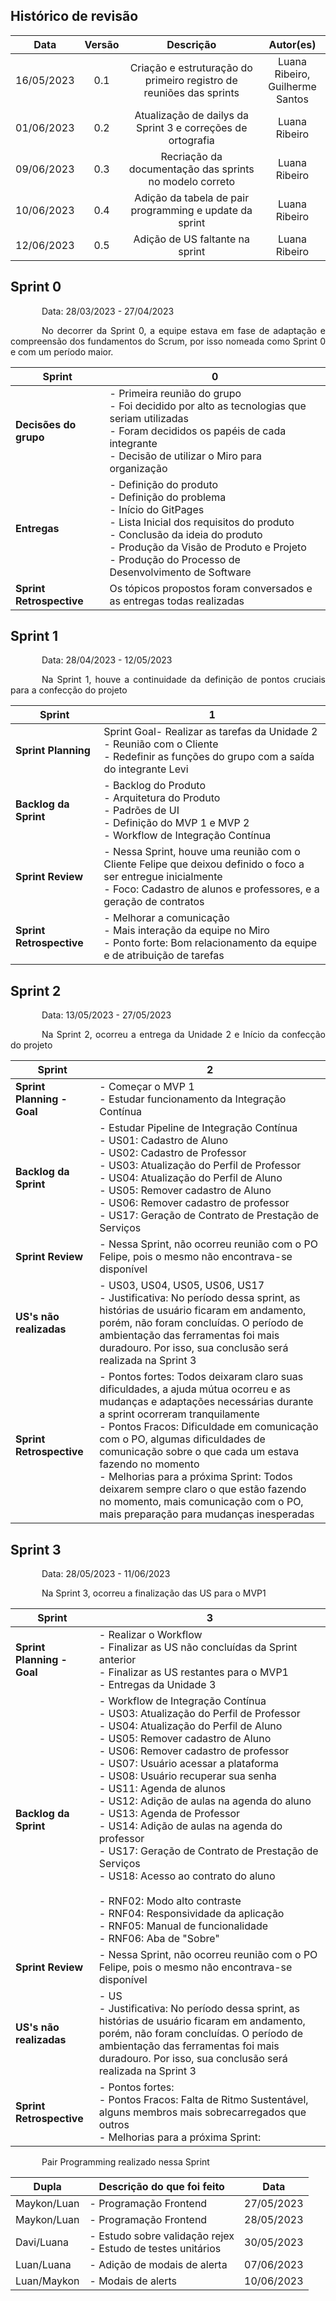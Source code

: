 ## Histórico de revisão

|    Data    | Versão |                              Descrição                              |              Autor(es)               |
| :--------: | :----: | :-----------------------------------------------------------------: | :----------------------------------: |
| 16/05/2023 |  0.1   | Criação e estruturação do primeiro registro de reuniões das sprints | Luana Ribeiro, </br>Guilherme Santos |
| 01/06/2023 | 0.2 | Atualização de dailys da Sprint 3 e correções de ortografia | Luana Ribeiro |
| 09/06/2023 | 0.3 | Recriação da documentação das sprints no modelo correto | Luana Ribeiro | 
| 10/06/2023 | 0.4 | Adição da tabela de pair programming e update da sprint | Luana Ribeiro |
| 12/06/2023 | 0.5 | Adição de US faltante na sprint | Luana Ribeiro |

## Sprint 0 

<p style="text-indent: 50px;text-align: justify;">  Data: 28/03/2023 - 27/04/2023
</p>
<p style="text-indent: 50px;text-align: justify;"> No decorrer da Sprint 0, a equipe estava em fase de adaptação e compreensão dos fundamentos do Scrum, por isso nomeada como Sprint 0 e com um período maior.
</p>

| Sprint | 0 | 
| ---- | --------------- | 
| <b>Decisões do grupo</b> | - Primeira reunião do grupo </br> - Foi decidido por alto as tecnologias que seriam utilizadas </br> - Foram decididos os papéis de cada integrante </br> - Decisão de utilizar o Miro para organização |
| <b>Entregas<b> | - Definição do produto </br> - Definição do problema </br> - Início do GitPages </br> - Lista Inicial dos requisitos do produto </br> - Conclusão da ideia do produto </br> - Produção da Visão de Produto e Projeto </br> - Produção do Processo de Desenvolvimento de Software | 
| <b>Sprint Retrospective<b> | Os tópicos propostos foram conversados e as entregas todas realizadas |

## Sprint 1

<p style="text-indent: 50px;text-align: justify;">  Data: 28/04/2023 - 12/05/2023
</p>
<p style="text-indent: 50px;text-align: justify;"> Na Sprint 1, houve a continuidade da definição de pontos cruciais para a confecção do projeto
</p>

| Sprint | 1 | 
| ---- | --------------- | 
| <b>Sprint Planning</b> | Sprint Goal- Realizar as tarefas da Unidade 2 </br> - Reunião com o Cliente </br> - Redefinir as funções do grupo com a saída do integrante Levi |
| <b>Backlog da Sprint<b> | - Backlog do Produto </br> - Arquitetura do Produto </br> - Padrões de UI </br> - Definição do MVP 1 e MVP 2 </br> - Workflow de Integração Contínua | 
| <b>Sprint Review<b> | - Nessa Sprint, houve uma reunião com o Cliente Felipe que deixou definido o foco a ser entregue inicialmente </br> - Foco: Cadastro de alunos e professores, e a geração de contratos  |
| <b>Sprint Retrospective<b> |  - Melhorar a comunicação </br> - Mais interação da equipe no Miro </br> - Ponto forte: Bom relacionamento da equipe e de atribuição de tarefas |

## Sprint 2

<p style="text-indent: 50px;text-align: justify;">  Data: 13/05/2023 - 27/05/2023
</p>
<p style="text-indent: 50px;text-align: justify;"> Na Sprint 2, ocorreu a entrega da Unidade 2 e Início da confecção do projeto
</p>

| Sprint | 2 | 
| ---- | --------------- | 
| <b>Sprint Planning - Goal</b> | - Começar o MVP 1 </br> - Estudar funcionamento da Integração Contínua  |
| <b>Backlog da Sprint<b> | -  Estudar Pipeline de Integração Contínua </br> - US01: Cadastro de Aluno  </br> - US02: Cadastro de Professor   </br> - US03: Atualização do Perfil de Professor  </br> - US04: Atualização do Perfil de Aluno </br> - US05: Remover cadastro de Aluno  </br> - US06: Remover cadastro de professor </br> - US17: Geração de Contrato de Prestação de Serviços | 
| <b>Sprint Review<b> | - Nessa Sprint, não ocorreu reunião com o PO Felipe, pois o mesmo não encontrava-se disponível |
| <b>US's não realizadas<b> | - US03, US04, US05, US06, US17 </br> - Justificativa: No período dessa sprint, as histórias de usuário ficaram em andamento, porém, não foram concluídas. O período de ambientação das ferramentas foi mais duradouro. Por isso, sua conclusão será realizada na Sprint 3 |
| <b>Sprint Retrospective<b> |  - Pontos fortes: Todos deixaram claro suas dificuldades, a ajuda mútua ocorreu e as mudanças e adaptações necessárias durante a sprint ocorreram tranquilamente </br> - Pontos Fracos: Dificuldade em comunicação com o PO, algumas dificuldades de comunicação sobre o que cada um estava fazendo no momento </br> - Melhorias para a próxima Sprint: Todos deixarem sempre claro o que estão fazendo no momento, mais comunicação com o PO, mais preparação para mudanças inesperadas |


## Sprint 3

<p style="text-indent: 50px;text-align: justify;">  Data: 28/05/2023 - 11/06/2023
</p>
<p style="text-indent: 50px;text-align: justify;"> Na Sprint 3, ocorreu a finalização das US para o MVP1
</p>

| Sprint | 3 | 
| ---- | --------------- | 
| <b>Sprint Planning - Goal</b> | - Realizar o Workflow </br> - Finalizar as US não concluídas da Sprint anterior </br> - Finalizar as US restantes para o MVP1 </br> - Entregas da Unidade 3 |
| <b>Backlog da Sprint<b> | -  Workflow de Integração Contínua </br> - US03: Atualização do Perfil de Professor  </br> - US04: Atualização do Perfil de Aluno </br> - US05: Remover cadastro de Aluno  </br> - US06: Remover cadastro de professor </br> - US07: Usuário acessar a plataforma </br> - US08: Usuário recuperar sua senha </br> - US11: Agenda de alunos </br> - US12: Adição de aulas na agenda do aluno </br> - US13: Agenda de Professor </br> - US14: Adição de aulas na agenda do professor </br> - US17: Geração de Contrato de Prestação de Serviços</br> - US18: Acesso ao contrato do aluno </br></br> - RNF02: Modo alto contraste </br> - RNF04: Responsividade da aplicação</br>- RNF05: Manual de funcionalidade</br>- RNF06: Aba de "Sobre" | 
| <b>Sprint Review<b> | - Nessa Sprint, não ocorreu reunião com o PO Felipe, pois o mesmo não encontrava-se disponível |
| <b>US's não realizadas<b> | - US </br> - Justificativa: No período dessa sprint, as histórias de usuário ficaram em andamento, porém, não foram concluídas. O período de ambientação das ferramentas foi mais duradouro. Por isso, sua conclusão será realizada na Sprint 3 |
| <b>Sprint Retrospective<b> |  - Pontos fortes:  </br> - Pontos Fracos: Falta de Ritmo Sustentável, alguns membros mais sobrecarregados que outros </br> - Melhorias para a próxima Sprint:  |

<p style="text-indent: 50px;text-align: justify;">  Pair Programming realizado nessa Sprint
</p>

| <b>Dupla<b> | <b>Descrição do que foi feito<b> | <b>Data<b> |
| ----------- | -------------------------------- | ---------- |
| Maykon/Luan | - Programação Frontend | 27/05/2023 |
| Maykon/Luan | - Programação Frontend | 28/05/2023 |
| Davi/Luana | - Estudo sobre validação rejex </br> - Estudo de testes unitários | 30/05/2023 |
| Luan/Luana | - Adição de modais de alerta | 07/06/2023 |
| Luan/Maykon | - Modais de alerts | 10/06/2023 |